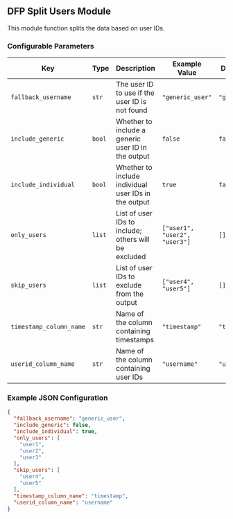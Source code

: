 <!--
SPDX-FileCopyrightText: Copyright (c) 2022-2024, NVIDIA CORPORATION & AFFILIATES. All rights reserved.
SPDX-License-Identifier: Apache-2.0

Licensed under the Apache License, Version 2.0 (the "License");
you may not use this file except in compliance with the License.
You may obtain a copy of the License at

http://www.apache.org/licenses/LICENSE-2.0

Unless required by applicable law or agreed to in writing, software
distributed under the License is distributed on an "AS IS" BASIS,
WITHOUT WARRANTIES OR CONDITIONS OF ANY KIND, either express or implied.
See the License for the specific language governing permissions and
limitations under the License.
-->

## DFP Split Users Module

This module function splits the data based on user IDs.

### Configurable Parameters

| Key                   | Type | Description                                          | Example Value               | Default Value  |
|-----------------------|------|------------------------------------------------------|-----------------------------|----------------|
| `fallback_username`     | `str`  | The user ID to use if the user ID is not found       | `"generic_user"`              | `"generic_user"` |
| `include_generic`       | `bool` | Whether to include a generic user ID in the output   | `false`                       | `false`        |
| `include_individual`    | `bool` | Whether to include individual user IDs in the output | `true`                        | `false`        |
| `only_users`            | `list` | List of user IDs to include; others will be excluded | `["user1", "user2", "user3"]` | `[]`           |
| `skip_users`            | `list` | List of user IDs to exclude from the output          | `["user4", "user5"]`          | `[]`           |
| `timestamp_column_name` | `str`  | Name of the column containing timestamps             | `"timestamp"`                 | `"timestamp"`    |
| `userid_column_name`    | `str`  | Name of the column containing user IDs               | `"username"`                  | `"username"`     |

### Example JSON Configuration

```json
{
  "fallback_username": "generic_user",
  "include_generic": false,
  "include_individual": true,
  "only_users": [
    "user1",
    "user2",
    "user3"
  ],
  "skip_users": [
    "user4",
    "user5"
  ],
  "timestamp_column_name": "timestamp",
  "userid_column_name": "username"
}
```

